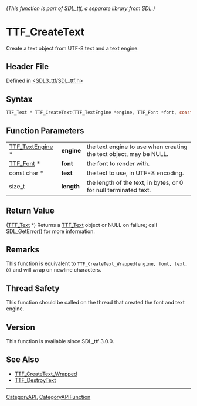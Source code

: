 ###### (This function is part of SDL_ttf, a separate library from SDL.)
# TTF_CreateText

Create a text object from UTF-8 text and a text engine.

## Header File

Defined in [<SDL3_ttf/SDL_ttf.h>](https://github.com/libsdl-org/SDL_ttf/blob/main/include/SDL3_ttf/SDL_ttf.h)

## Syntax

```c
TTF_Text * TTF_CreateText(TTF_TextEngine *engine, TTF_Font *font, const char *text, size_t length);
```

## Function Parameters

|                                    |            |                                                                    |
| ---------------------------------- | ---------- | ------------------------------------------------------------------ |
| [TTF_TextEngine](TTF_TextEngine) * | **engine** | the text engine to use when creating the text object, may be NULL. |
| [TTF_Font](TTF_Font) *             | **font**   | the font to render with.                                           |
| const char *                       | **text**   | the text to use, in UTF-8 encoding.                                |
| size_t                             | **length** | the length of the text, in bytes, or 0 for null terminated text.   |

## Return Value

([TTF_Text](TTF_Text) *) Returns a [TTF_Text](TTF_Text) object or NULL on
failure; call SDL_GetError() for more information.

## Remarks

This function is equivalent to `TTF_CreateText_Wrapped(engine, font, text,
0)` and will wrap on newline characters.

## Thread Safety

This function should be called on the thread that created the font and text
engine.

## Version

This function is available since SDL_ttf 3.0.0.

## See Also

- [TTF_CreateText_Wrapped](TTF_CreateText_Wrapped)
- [TTF_DestroyText](TTF_DestroyText)

----
[CategoryAPI](CategoryAPI), [CategoryAPIFunction](CategoryAPIFunction)

